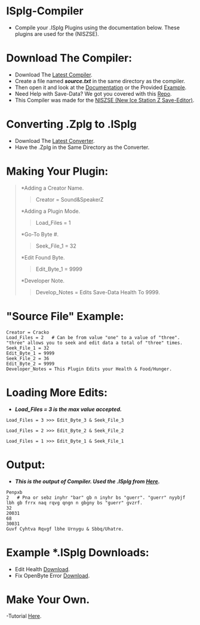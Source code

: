 # ISplg-Compiler
- Compile your .ISplg Plugins using the documentation below. These plugins are used for the (NISZSE).

# Download The Compiler:
- Download The [Latest Compiler](https://github.com/Cracko298/ISplg-Compiler/blob/main/ISplg-Compiler.exe?raw=true).
- Create a file named ***source.txt*** in the same directory as the compiler.
- Then open it and look at the [Documentation](https://github.com/Cracko298/ISplg-Compiler#making-your-plugin) or the Provided [Example](https://github.com/Cracko298/ISplg-Compiler/blob/main/README.md#source-file-example).
- Need Help with Save-Data? We got you covered with this [Repo](https://github.com/ISZ-Hacker-Group/Ice-Station-Z-Save-Editing).
- This Compiler was made for the [NISZSE (New Ice Station Z Save-Editor)](https://github.com/Cracko298/NISZSE).

# Converting .Zplg to .ISplg
- Download The [Latest Converter](https://github.com/Cracko298/ISplg-Compiler/blob/main/Zplg-To-ISplg.exe?raw=true).
- Have the .Zplg in the Same Directory as the Converter.

# Making Your Plugin:

> *Adding a Creator Name.
>> Creator = Sound&SpeakerZ
>
> *Adding a Plugin Mode.
>> Load_Files = 1
>
> *Go-To Byte #.
>> Seek_File_1 = 32
>
> *Edit Found Byte.
>> Edit_Byte_1 = 9999
>
> *Developer Note.
>> Develop_Notes = Edits Save-Data Health To 9999.

# "Source File" Example:
```
Creator = Cracko
Load_Files = 2   # Can be from value "one" to a value of "three". "three" allows you to seek and edit data a total of "three" times.
Seek_File_1 = 32
Edit_Byte_1 = 9999
Seek_File_2 = 36
Edit_Byte_2 = 9999
Developer_Notes = This Plugin Edits your Health & Food/Hunger.
```

# Loading More Edits:
- ***Load_Files = 3 is the max value accepted.***

```
Load_Files = 3 >>> Edit_Byte_3 & Seek_File_3
```
```
Load_Files = 2 >>> Edit_Byte_2 & Seek_File_2
```
```
Load_Files = 1 >>> Edit_Byte_1 & Seek_File_1
```

# Output:
- ***This is the output of Compiler. Used the .ISplg from [Here](https://github.com/Cracko298/ISplg-Compiler/blob/main/README.md#source-file-example).***
```
Penpxb
2   # Pna or sebz inyhr "bar" gb n inyhr bs "guerr". "guerr" nyybjf lbh gb frrx naq rqvg qngn n gbgny bs "guerr" gvzrf.
32
20031
68
30031
Guvf Cyhtva Rqvgf lbhe Urnygu & Sbbq/Uhatre.
```

# Example *.ISplg Downloads:
- Edit Health [Download](https://github.com/Cracko298/ISplg-Compiler/releases/download/v1.1/health.ISplg).
- Fix OpenByte Error [Download](https://github.com/Cracko298/ISplg-Compiler/releases/download/v1.1/error.ISplg).

# Make Your Own.

-Tutorial [Here](https://www.youtube.com/watch?v=RD2yW7iVvDM).
